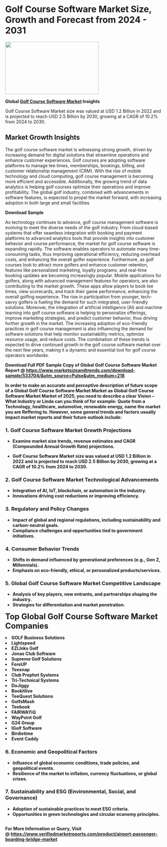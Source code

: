 <H1>Golf Course Software Market Size, Growth and Forecast from 2024 - 2031</H1><img class="aligncenter size-medium wp-image-584254" src="https://thirdeyenews.in/wp-content/uploads/2024/09/Global-Market-Research-300x168.jpeg" alt="" width="300" height="168" /><p><strong>Global&nbsp;<a href="https://www.marketsizeandtrends.com/download-sample/533704/&amp;utm_source=Pulse&amp;utm_medium=218">Golf Course Software Market</a> Insights</strong></p><p>Golf Course Software Market size was valued at USD 1.2 Billion in 2022 and is projected to reach USD 2.5 Billion by 2030, growing at a CAGR of 10.2% from 2024 to 2030.</p><p><h2>Market Growth Insights</h2> <p>The golf course software market is witnessing strong growth, driven by increasing demand for digital solutions that streamline operations and enhance customer experiences. Golf courses are adopting software platforms to manage tee times, memberships, bookings, billing, and customer relationship management (CRM). With the rise of mobile technology and cloud computing, golf course management is becoming more efficient and accessible. Additionally, the growing trend of data analytics is helping golf courses optimize their operations and improve profitability. The global golf industry, combined with advancements in software features, is expected to propel the market forward, with increasing adoption in both large and small facilities.</p> <p><strong>Download Sample</strong></p> <p>As technology continues to advance, golf course management software is evolving to meet the diverse needs of the golf industry. From cloud-based systems that offer seamless integration with booking and payment platforms to advanced analytics tools that provide insights into customer behavior and course performance, the market for golf course software is expanding rapidly. The software enables operators to automate many time-consuming tasks, thus improving operational efficiency, reducing overhead costs, and enhancing the overall golfer experience. Furthermore, as golf courses look to attract more golfers and enhance customer retention, features like personalized marketing, loyalty programs, and real-time booking updates are becoming increasingly popular. Mobile applications for golfers, along with advanced management features for operators, are also contributing to the market growth. These apps allow players to book tee times, view scorecards, and track their game performance, enhancing the overall golfing experience. The rise in participation from younger, tech-savvy golfers is fueling the demand for such integrated, user-friendly solutions. Moreover, the integration of artificial intelligence (AI) and machine learning into golf course software is helping to personalize offerings, improve marketing strategies, and predict customer behavior, thus driving further growth in the market. The increasing adoption of eco-friendly practices in golf course management is also influencing the demand for software solutions that help monitor sustainability metrics, optimize resource usage, and reduce costs. The combination of these trends is expected to drive continued growth in the golf course software market over the next few years, making it a dynamic and essential tool for golf course operators worldwide.</p> <p><strong></p><p><span class=""><strong>Download Full PDF Sample Copy of Global Golf Course Software Market Report</strong> @ <a href="https://www.marketsizeandtrends.com/download-sample/533704/&amp;utm_source=Pulse&amp;utm_medium=218" target="_blank">https://www.marketsizeandtrends.com/download-sample/533704/&amp;utm_source=Pulse&amp;utm_medium=218</a></span></p><p>In order to make an accurate and perceptive description of future scope of a Global&nbsp;Golf Course Software Market Market as Global&nbsp;Golf Course Software Market Market of 2025, you need to describe a clear Vision &ndash; What Industry or Linda can you think of for example: Quote from a Technology, healthcare, automotive, renewable energy, name the market you are Reffering to. However, some general trends and factors usually impact market reports and their future outlook include:</p><h3>1.&nbsp;<strong>Golf Course Software Market Growth Projections</strong></h3><ul><li>Examine market size trends, revenue estimates and CAGR (Compounded Annual Growth Rate) projections.</li><li><p>Golf Course Software Market size was valued at USD 1.2 Billion in 2022 and is projected to reach USD 2.5 Billion by 2030, growing at a CAGR of 10.2% from 2024 to 2030.</p></li></ul><h3>2.&nbsp;<strong>Golf Course Software Market Technological Advancements</strong></h3><ul><li>Integration of AI, IoT, blockchain, or automation in the industry.</li><li>Innovations driving cost reductions or improving efficiency.</li></ul><h3>3.&nbsp;<strong>Regulatory and Policy Changes</strong></h3><ul><li>Impact of global and regional regulations, including sustainability and carbon-neutral goals.</li><li>Compliance challenges and opportunities tied to government initiatives.</li></ul><h3>4.&nbsp;<strong>Consumer Behavior Trends</strong></h3><ul><li>Shifts in demand influenced by generational preferences (e.g., Gen Z, Millennials).</li><li>Emphasis on eco-friendly, ethical, or personalized products/services.</li></ul><h3>5.&nbsp;<strong>Global Golf Course Software Market Competitive Landscape</strong></h3><ul><li>Analysis of key players, new entrants, and partnerships shaping the industry.</li><li>Strategies for differentiation and market penetration.</li></ul><p data-pm-slice="1 1 []"><span style="color: inherit; font-family: inherit; font-size: 25px;">Top Global Golf Course Software Market Companies</span></p><div class="" data-test-id=""><p><li>GOLF Business Solutions</li><li> Lightspeed</li><li> EZLInks Golf</li><li> Jonas Club Software</li><li> Supreme Golf Solutions</li><li> ForeUP</li><li> Teesnap</li><li> Club Prophet Systems</li><li> Tri-Technical Systems</li><li> DoJiggy</li><li> Bookitlive</li><li> TeeQuest Solutions</li><li> GolfsMash</li><li> Teebook</li><li> FAIRWAYiQ</li><li> WayPoint Golf</li><li> G24 Group</li><li> IGolf Software</li><li> Birdietime</li><li> Event Caddy</li></p></div><h3>6.&nbsp;<strong>Economic and Geopolitical Factors</strong></h3><ul><li>Influence of global economic conditions, trade policies, and geopolitical events.</li><li>Resilience of the market to inflation, currency fluctuations, or global crises.</li></ul><h3>7.&nbsp;<strong>Sustainability and ESG (Environmental, Social, and Governance)</strong></h3><ul><li>Adoption of sustainable practices to meet ESG criteria.</li><li>Opportunities in green technologies and circular economy principles.</li></ul><h2><strong style="font-size: 14px;">For More Information or Query, Visit @&nbsp;</strong><a style="background-color: #ffffff; font-size: 14px;" href="https://www.marketsizeandtrends.com/report/golf-course-software-market/" target="_blank">https://www.verifiedmarketreports.com/product/airport-passenger-boarding-bridge-market</a></h2>
